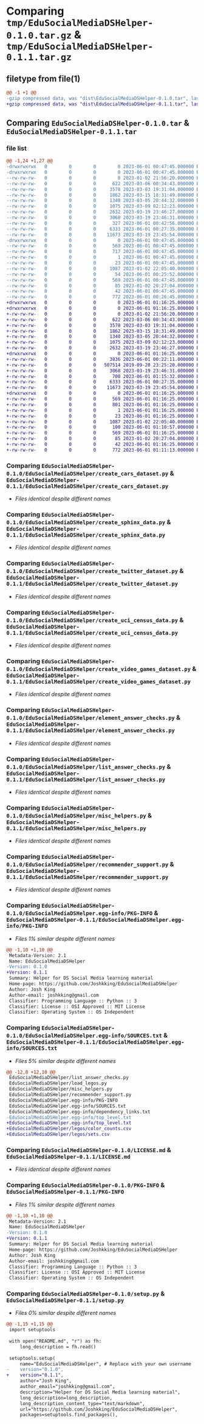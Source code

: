 # Comparing `tmp/EduSocialMediaDSHelper-0.1.0.tar.gz` & `tmp/EduSocialMediaDSHelper-0.1.1.tar.gz`

## filetype from file(1)

```diff
@@ -1 +1 @@
-gzip compressed data, was "dist\EduSocialMediaDSHelper-0.1.0.tar", last modified: Thu Jun  1 00:47:45 2023, max compression
+gzip compressed data, was "dist\EduSocialMediaDSHelper-0.1.1.tar", last modified: Thu Jun  1 01:16:25 2023, max compression
```

## Comparing `EduSocialMediaDSHelper-0.1.0.tar` & `EduSocialMediaDSHelper-0.1.1.tar`

### file list

```diff
@@ -1,24 +1,27 @@
-drwxrwxrwx   0        0        0        0 2023-06-01 00:47:45.000000 EduSocialMediaDSHelper-0.1.0/
-drwxrwxrwx   0        0        0        0 2023-06-01 00:47:45.000000 EduSocialMediaDSHelper-0.1.0/EduSocialMediaDSHelper/
--rw-rw-rw-   0        0        0        0 2023-01-02 21:56:20.000000 EduSocialMediaDSHelper-0.1.0/EduSocialMediaDSHelper/__init__.py
--rw-rw-rw-   0        0        0      622 2023-03-06 00:34:43.000000 EduSocialMediaDSHelper-0.1.0/EduSocialMediaDSHelper/create_cars_dataset.py
--rw-rw-rw-   0        0        0     3578 2023-03-03 19:31:04.000000 EduSocialMediaDSHelper-0.1.0/EduSocialMediaDSHelper/create_sphinx_data.py
--rw-rw-rw-   0        0        0     1862 2023-03-15 18:31:49.000000 EduSocialMediaDSHelper-0.1.0/EduSocialMediaDSHelper/create_twitter_dataset.py
--rw-rw-rw-   0        0        0     1340 2023-03-05 20:44:32.000000 EduSocialMediaDSHelper-0.1.0/EduSocialMediaDSHelper/create_uci_census_data.py
--rw-rw-rw-   0        0        0     1075 2023-03-09 02:12:23.000000 EduSocialMediaDSHelper-0.1.0/EduSocialMediaDSHelper/create_video_games_dataset.py
--rw-rw-rw-   0        0        0     2632 2023-03-19 23:46:27.000000 EduSocialMediaDSHelper-0.1.0/EduSocialMediaDSHelper/element_answer_checks.py
--rw-rw-rw-   0        0        0     3068 2023-03-19 23:46:31.000000 EduSocialMediaDSHelper-0.1.0/EduSocialMediaDSHelper/list_answer_checks.py
--rw-rw-rw-   0        0        0      327 2023-06-01 00:42:56.000000 EduSocialMediaDSHelper-0.1.0/EduSocialMediaDSHelper/load_legos.py
--rw-rw-rw-   0        0        0     6333 2023-06-01 00:27:35.000000 EduSocialMediaDSHelper-0.1.0/EduSocialMediaDSHelper/misc_helpers.py
--rw-rw-rw-   0        0        0    11673 2023-03-19 23:45:54.000000 EduSocialMediaDSHelper-0.1.0/EduSocialMediaDSHelper/recommender_support.py
-drwxrwxrwx   0        0        0        0 2023-06-01 00:47:45.000000 EduSocialMediaDSHelper-0.1.0/EduSocialMediaDSHelper.egg-info/
--rw-rw-rw-   0        0        0      569 2023-06-01 00:47:45.000000 EduSocialMediaDSHelper-0.1.0/EduSocialMediaDSHelper.egg-info/PKG-INFO
--rw-rw-rw-   0        0        0      717 2023-06-01 00:47:45.000000 EduSocialMediaDSHelper-0.1.0/EduSocialMediaDSHelper.egg-info/SOURCES.txt
--rw-rw-rw-   0        0        0        1 2023-06-01 00:47:45.000000 EduSocialMediaDSHelper-0.1.0/EduSocialMediaDSHelper.egg-info/dependency_links.txt
--rw-rw-rw-   0        0        0       23 2023-06-01 00:47:45.000000 EduSocialMediaDSHelper-0.1.0/EduSocialMediaDSHelper.egg-info/top_level.txt
--rw-rw-rw-   0        0        0     1087 2023-01-02 22:05:40.000000 EduSocialMediaDSHelper-0.1.0/LICENSE.md
--rw-rw-rw-   0        0        0       54 2023-06-01 00:25:52.000000 EduSocialMediaDSHelper-0.1.0/MANIFEST.in
--rw-rw-rw-   0        0        0      569 2023-06-01 00:47:45.000000 EduSocialMediaDSHelper-0.1.0/PKG-INFO
--rw-rw-rw-   0        0        0       85 2023-01-02 20:27:04.000000 EduSocialMediaDSHelper-0.1.0/README.md
--rw-rw-rw-   0        0        0       42 2023-06-01 00:47:45.000000 EduSocialMediaDSHelper-0.1.0/setup.cfg
--rw-rw-rw-   0        0        0      772 2023-06-01 00:26:45.000000 EduSocialMediaDSHelper-0.1.0/setup.py
+drwxrwxrwx   0        0        0        0 2023-06-01 01:16:25.000000 EduSocialMediaDSHelper-0.1.1/
+drwxrwxrwx   0        0        0        0 2023-06-01 01:16:25.000000 EduSocialMediaDSHelper-0.1.1/EduSocialMediaDSHelper/
+-rw-rw-rw-   0        0        0        0 2023-01-02 21:56:20.000000 EduSocialMediaDSHelper-0.1.1/EduSocialMediaDSHelper/__init__.py
+-rw-rw-rw-   0        0        0      622 2023-03-06 00:34:43.000000 EduSocialMediaDSHelper-0.1.1/EduSocialMediaDSHelper/create_cars_dataset.py
+-rw-rw-rw-   0        0        0     3578 2023-03-03 19:31:04.000000 EduSocialMediaDSHelper-0.1.1/EduSocialMediaDSHelper/create_sphinx_data.py
+-rw-rw-rw-   0        0        0     1862 2023-03-15 18:31:49.000000 EduSocialMediaDSHelper-0.1.1/EduSocialMediaDSHelper/create_twitter_dataset.py
+-rw-rw-rw-   0        0        0     1340 2023-03-05 20:44:32.000000 EduSocialMediaDSHelper-0.1.1/EduSocialMediaDSHelper/create_uci_census_data.py
+-rw-rw-rw-   0        0        0     1075 2023-03-09 02:12:23.000000 EduSocialMediaDSHelper-0.1.1/EduSocialMediaDSHelper/create_video_games_dataset.py
+-rw-rw-rw-   0        0        0     2632 2023-03-19 23:46:27.000000 EduSocialMediaDSHelper-0.1.1/EduSocialMediaDSHelper/element_answer_checks.py
+drwxrwxrwx   0        0        0        0 2023-06-01 01:16:25.000000 EduSocialMediaDSHelper-0.1.1/EduSocialMediaDSHelper/legos/
+-rw-rw-rw-   0        0        0     3836 2023-06-01 00:22:11.000000 EduSocialMediaDSHelper-0.1.1/EduSocialMediaDSHelper/legos/color_counts.csv
+-rw-rw-rw-   0        0        0   507514 2019-09-20 23:25:20.000000 EduSocialMediaDSHelper-0.1.1/EduSocialMediaDSHelper/legos/sets.csv
+-rw-rw-rw-   0        0        0     3068 2023-03-19 23:46:31.000000 EduSocialMediaDSHelper-0.1.1/EduSocialMediaDSHelper/list_answer_checks.py
+-rw-rw-rw-   0        0        0      700 2023-06-01 01:15:32.000000 EduSocialMediaDSHelper-0.1.1/EduSocialMediaDSHelper/load_legos.py
+-rw-rw-rw-   0        0        0     6333 2023-06-01 00:27:35.000000 EduSocialMediaDSHelper-0.1.1/EduSocialMediaDSHelper/misc_helpers.py
+-rw-rw-rw-   0        0        0    11673 2023-03-19 23:45:54.000000 EduSocialMediaDSHelper-0.1.1/EduSocialMediaDSHelper/recommender_support.py
+drwxrwxrwx   0        0        0        0 2023-06-01 01:16:25.000000 EduSocialMediaDSHelper-0.1.1/EduSocialMediaDSHelper.egg-info/
+-rw-rw-rw-   0        0        0      569 2023-06-01 01:16:25.000000 EduSocialMediaDSHelper-0.1.1/EduSocialMediaDSHelper.egg-info/PKG-INFO
+-rw-rw-rw-   0        0        0      801 2023-06-01 01:16:25.000000 EduSocialMediaDSHelper-0.1.1/EduSocialMediaDSHelper.egg-info/SOURCES.txt
+-rw-rw-rw-   0        0        0        1 2023-06-01 01:16:25.000000 EduSocialMediaDSHelper-0.1.1/EduSocialMediaDSHelper.egg-info/dependency_links.txt
+-rw-rw-rw-   0        0        0       23 2023-06-01 01:16:25.000000 EduSocialMediaDSHelper-0.1.1/EduSocialMediaDSHelper.egg-info/top_level.txt
+-rw-rw-rw-   0        0        0     1087 2023-01-02 22:05:40.000000 EduSocialMediaDSHelper-0.1.1/LICENSE.md
+-rw-rw-rw-   0        0        0      100 2023-06-01 01:10:57.000000 EduSocialMediaDSHelper-0.1.1/MANIFEST.in
+-rw-rw-rw-   0        0        0      569 2023-06-01 01:16:25.000000 EduSocialMediaDSHelper-0.1.1/PKG-INFO
+-rw-rw-rw-   0        0        0       85 2023-01-02 20:27:04.000000 EduSocialMediaDSHelper-0.1.1/README.md
+-rw-rw-rw-   0        0        0       42 2023-06-01 01:16:25.000000 EduSocialMediaDSHelper-0.1.1/setup.cfg
+-rw-rw-rw-   0        0        0      772 2023-06-01 01:11:13.000000 EduSocialMediaDSHelper-0.1.1/setup.py
```

### Comparing `EduSocialMediaDSHelper-0.1.0/EduSocialMediaDSHelper/create_cars_dataset.py` & `EduSocialMediaDSHelper-0.1.1/EduSocialMediaDSHelper/create_cars_dataset.py`

 * *Files identical despite different names*

### Comparing `EduSocialMediaDSHelper-0.1.0/EduSocialMediaDSHelper/create_sphinx_data.py` & `EduSocialMediaDSHelper-0.1.1/EduSocialMediaDSHelper/create_sphinx_data.py`

 * *Files identical despite different names*

### Comparing `EduSocialMediaDSHelper-0.1.0/EduSocialMediaDSHelper/create_twitter_dataset.py` & `EduSocialMediaDSHelper-0.1.1/EduSocialMediaDSHelper/create_twitter_dataset.py`

 * *Files identical despite different names*

### Comparing `EduSocialMediaDSHelper-0.1.0/EduSocialMediaDSHelper/create_uci_census_data.py` & `EduSocialMediaDSHelper-0.1.1/EduSocialMediaDSHelper/create_uci_census_data.py`

 * *Files identical despite different names*

### Comparing `EduSocialMediaDSHelper-0.1.0/EduSocialMediaDSHelper/create_video_games_dataset.py` & `EduSocialMediaDSHelper-0.1.1/EduSocialMediaDSHelper/create_video_games_dataset.py`

 * *Files identical despite different names*

### Comparing `EduSocialMediaDSHelper-0.1.0/EduSocialMediaDSHelper/element_answer_checks.py` & `EduSocialMediaDSHelper-0.1.1/EduSocialMediaDSHelper/element_answer_checks.py`

 * *Files identical despite different names*

### Comparing `EduSocialMediaDSHelper-0.1.0/EduSocialMediaDSHelper/list_answer_checks.py` & `EduSocialMediaDSHelper-0.1.1/EduSocialMediaDSHelper/list_answer_checks.py`

 * *Files identical despite different names*

### Comparing `EduSocialMediaDSHelper-0.1.0/EduSocialMediaDSHelper/misc_helpers.py` & `EduSocialMediaDSHelper-0.1.1/EduSocialMediaDSHelper/misc_helpers.py`

 * *Files identical despite different names*

### Comparing `EduSocialMediaDSHelper-0.1.0/EduSocialMediaDSHelper/recommender_support.py` & `EduSocialMediaDSHelper-0.1.1/EduSocialMediaDSHelper/recommender_support.py`

 * *Files identical despite different names*

### Comparing `EduSocialMediaDSHelper-0.1.0/EduSocialMediaDSHelper.egg-info/PKG-INFO` & `EduSocialMediaDSHelper-0.1.1/EduSocialMediaDSHelper.egg-info/PKG-INFO`

 * *Files 1% similar despite different names*

```diff
@@ -1,10 +1,10 @@
 Metadata-Version: 2.1
 Name: EduSocialMediaDSHelper
-Version: 0.1.0
+Version: 0.1.1
 Summary: Helper for DS Social Media learning material
 Home-page: https://github.com/Joshkking/EduSocialMediaDSHelper
 Author: Josh King
 Author-email: joshkking@gmail.com
 Classifier: Programming Language :: Python :: 3
 Classifier: License :: OSI Approved :: MIT License
 Classifier: Operating System :: OS Independent
```

### Comparing `EduSocialMediaDSHelper-0.1.0/EduSocialMediaDSHelper.egg-info/SOURCES.txt` & `EduSocialMediaDSHelper-0.1.1/EduSocialMediaDSHelper.egg-info/SOURCES.txt`

 * *Files 5% similar despite different names*

```diff
@@ -12,8 +12,10 @@
 EduSocialMediaDSHelper/list_answer_checks.py
 EduSocialMediaDSHelper/load_legos.py
 EduSocialMediaDSHelper/misc_helpers.py
 EduSocialMediaDSHelper/recommender_support.py
 EduSocialMediaDSHelper.egg-info/PKG-INFO
 EduSocialMediaDSHelper.egg-info/SOURCES.txt
 EduSocialMediaDSHelper.egg-info/dependency_links.txt
-EduSocialMediaDSHelper.egg-info/top_level.txt
+EduSocialMediaDSHelper.egg-info/top_level.txt
+EduSocialMediaDSHelper/legos/color_counts.csv
+EduSocialMediaDSHelper/legos/sets.csv
```

### Comparing `EduSocialMediaDSHelper-0.1.0/LICENSE.md` & `EduSocialMediaDSHelper-0.1.1/LICENSE.md`

 * *Files identical despite different names*

### Comparing `EduSocialMediaDSHelper-0.1.0/PKG-INFO` & `EduSocialMediaDSHelper-0.1.1/PKG-INFO`

 * *Files 1% similar despite different names*

```diff
@@ -1,10 +1,10 @@
 Metadata-Version: 2.1
 Name: EduSocialMediaDSHelper
-Version: 0.1.0
+Version: 0.1.1
 Summary: Helper for DS Social Media learning material
 Home-page: https://github.com/Joshkking/EduSocialMediaDSHelper
 Author: Josh King
 Author-email: joshkking@gmail.com
 Classifier: Programming Language :: Python :: 3
 Classifier: License :: OSI Approved :: MIT License
 Classifier: Operating System :: OS Independent
```

### Comparing `EduSocialMediaDSHelper-0.1.0/setup.py` & `EduSocialMediaDSHelper-0.1.1/setup.py`

 * *Files 0% similar despite different names*

```diff
@@ -1,15 +1,15 @@
 import setuptools
 
 with open("README.md", "r") as fh:
     long_description = fh.read()
     
 setuptools.setup(
     name="EduSocialMediaDSHelper", # Replace with your own username
-    version="0.1.0",
+    version="0.1.1",
     author="Josh King",
     author_email="joshkking@gmail.com",
     description="Helper for DS Social Media learning material",
     long_description=long_description,
     long_description_content_type="text/markdown",
     url="https://github.com/Joshkking/EduSocialMediaDSHelper",
     packages=setuptools.find_packages(),
```

